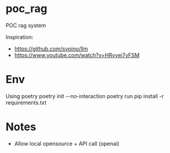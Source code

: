 # poc_rag
POC rag system

Inspiration: 
- https://github.com/svpino/llm
- https://www.youtube.com/watch?v=HRvyei7vFSM

# Env
Using poetry
poetry init --no-interaction
poetry run pip install -r requirements.txt 

# Notes
- Allow local opensource + API call (openai)

